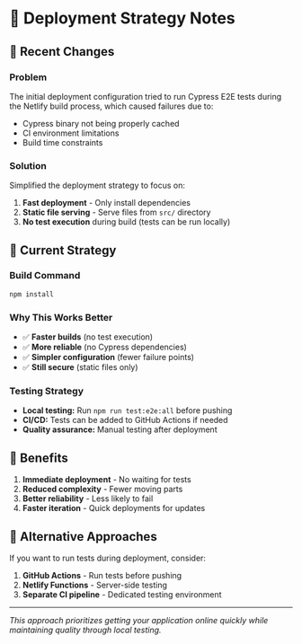# 📝 Deployment Strategy Notes

## 🔄 Recent Changes

### Problem
The initial deployment configuration tried to run Cypress E2E tests during the Netlify build process, which caused failures due to:
- Cypress binary not being properly cached
- CI environment limitations
- Build time constraints

### Solution
Simplified the deployment strategy to focus on:
1. **Fast deployment** - Only install dependencies
2. **Static file serving** - Serve files from `src/` directory
3. **No test execution** during build (tests can be run locally)

## 🎯 Current Strategy

### Build Command
```bash
npm install
```

### Why This Works Better
- ✅ **Faster builds** (no test execution)
- ✅ **More reliable** (no Cypress dependencies)
- ✅ **Simpler configuration** (fewer failure points)
- ✅ **Still secure** (static files only)

### Testing Strategy
- **Local testing:** Run `npm run test:e2e:all` before pushing
- **CI/CD:** Tests can be added to GitHub Actions if needed
- **Quality assurance:** Manual testing after deployment

## 🚀 Benefits

1. **Immediate deployment** - No waiting for tests
2. **Reduced complexity** - Fewer moving parts
3. **Better reliability** - Less likely to fail
4. **Faster iteration** - Quick deployments for updates

## 🔧 Alternative Approaches

If you want to run tests during deployment, consider:
1. **GitHub Actions** - Run tests before pushing
2. **Netlify Functions** - Server-side testing
3. **Separate CI pipeline** - Dedicated testing environment

---

*This approach prioritizes getting your application online quickly while maintaining quality through local testing.* 